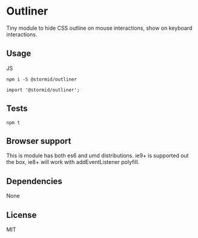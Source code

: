 
# Outliner

Tiny module to hide CSS outline on mouse interactions, show on keyboard interactions.

## Usage

JS
```
npm i -S @stormid/outliner
```
```
import '@stormid/outliner';

```

## Tests
```
npm t
```

## Browser support
This is module has both es6 and umd distributions. ie9+ is supported out the box, ie8+ will work with addEventListener polyfill.

## Dependencies
None

## License
MIT